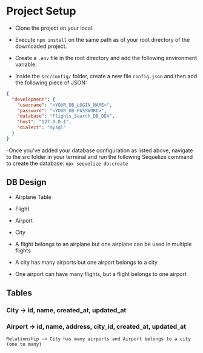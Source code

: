 # Project Setup

- Clone the project on your local.
- Execute `npm install` on the same path as of your root directory of the downloaded project.
- Create a `.env` file in the root directory and add the following environment variable:
  

- Inside the `src/config/` folder, create a new file `config.json` and then add the following piece of JSON:

```json
{
  "development": {
    "username": "<YOUR_DB_LOGIN_NAME>",
    "password": "<YOUR_DB_PASSWORD>",
    "database": "Flights_Search_DB_DEV",
    "host": "127.0.0.1",
    "dialect": "mysql"
  }
}
```
-Once you've added your database configuration as listed above, navigate to the src folder in your terminal and run the following Sequelize command to create the database:
`npx sequelize db:create`


## DB Design
  - Airplane Table
  - Flight
  - Airport
  - City 

  - A flight belongs to an airplane but one airplane can be used in multiple flights
  - A city has many airports but one airport belongs to a city
  - One airport can have many flights, but a flight belongs to one airport


  
## Tables

### City -> id, name, created_at, updated_at
### Airport -> id, name, address, city_id, created_at, updated_at
    Relationship -> City has many airports and Airport belongs to a city (one to many)